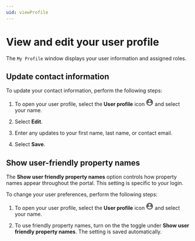 ```yaml
---
uid: viewProfile
---
```


# View and edit your user profile

The `My Profile` window displays your user information and assigned roles.

## Update contact information

To update your contact information, perform the following steps:

1. To open your user profile, select the **User profile** icon ![Card view](images/profile-icon.png) and select your name.

1. Select **Edit**.

1. Enter any updates to your first name, last name, or contact email.

1. Select **Save**.

## Show user-friendly property names

The **Show user friendly property names** option controls how property names appear throughout the portal. This setting is specific to your login.

To change your user preferences, perform the following steps:

1. To open your user profile, select the **User profile** icon ![Card view](images/profile-icon.png) and select your name.

1. To use friendly property names, turn on the the toggle under **Show user friendly property names**. The setting is saved automatically.